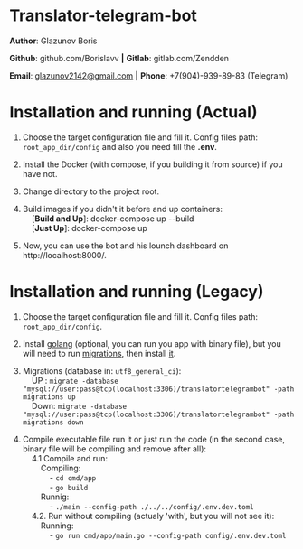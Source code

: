 # Translator-telegram-bot

**Author**: Glazunov Boris

**Github**: github.com/Borislavv **|**
**Gitlab**: gitlab.com/Zendden

**Email**: glazunov2142@gmail.com **|**
**Phone**: +7(904)-939-89-83 (Telegram)

# Installation and running (Actual)

1. Choose the target configuration file and fill it. Config files path: `root_app_dir/config` and also you need fill the <b>.env</b>.

2. Install the Docker (with compose, if you building it from source) if you have not.

3. Change directory to the project root.

4. Build images if you didn't it before and up containers:<br />
&nbsp;&nbsp;&nbsp;&nbsp;[<b>Build and Up</b>]: docker-compose up --build<br />
&nbsp;&nbsp;&nbsp;&nbsp;[<b>Just Up</b>]: docker-compose up

5. Now, you can use the bot and his lounch dashboard on http://localhost:8000/.

# Installation and running (Legacy)

1. Choose the target configuration file and fill it. Config files path: `root_app_dir/config`.

2. Install [golang](https://go.dev/doc/install) (optional, you can run you app with binary file), but you will need to run [migrations](https://github.com/golang-migrate/migrate), then install [it](https://github.com/golang-migrate/migrate/blob/master/cmd/migrate/README.md).

3. Migrations (database in: `utf8_general_ci`):<br />
&nbsp;&nbsp;&nbsp;&nbsp;UP  : `migrate -database "mysql://user:pass@tcp(localhost:3306)/translatortelegrambot" -path migrations up`<br />
&nbsp;&nbsp;&nbsp;&nbsp;Down: `migrate -database "mysql://user:pass@tcp(localhost:3306)/translatortelegrambot" -path migrations down`

4. Compile executable file run it or just run the code (in the second case, binary file will be compiling and remove after all):<br />
&nbsp;&nbsp;&nbsp;&nbsp;4.1 Compile and run:<br />
&nbsp;&nbsp;&nbsp;&nbsp;&nbsp;&nbsp;&nbsp;&nbsp;Compiling:<br />
&nbsp;&nbsp;&nbsp;&nbsp;&nbsp;&nbsp;&nbsp;&nbsp;&nbsp;&nbsp;&nbsp;&nbsp;- `cd cmd/app`<br />
&nbsp;&nbsp;&nbsp;&nbsp;&nbsp;&nbsp;&nbsp;&nbsp;&nbsp;&nbsp;&nbsp;&nbsp;- `go build`<br />
&nbsp;&nbsp;&nbsp;&nbsp;&nbsp;&nbsp;&nbsp;&nbsp;Runnig:<br />
&nbsp;&nbsp;&nbsp;&nbsp;&nbsp;&nbsp;&nbsp;&nbsp;&nbsp;&nbsp;&nbsp;&nbsp;- `./main --config-path ./../../config/.env.dev.toml`<br />
&nbsp;&nbsp;&nbsp;&nbsp;4.2. Run without compiling (actualy 'with', but you will not see it):<br />
&nbsp;&nbsp;&nbsp;&nbsp;&nbsp;&nbsp;&nbsp;&nbsp;Running:<br />
&nbsp;&nbsp;&nbsp;&nbsp;&nbsp;&nbsp;&nbsp;&nbsp;&nbsp;&nbsp;&nbsp;&nbsp;- `go run cmd/app/main.go --config-path config/.env.dev.toml`<br />
